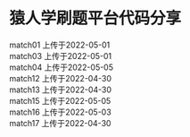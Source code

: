 # 猿人学刷题平台代码分享

match01 上传于2022-05-01  
match03 上传于2022-05-01  
match04 上传于2022-05-05  
match12 上传于2022-04-30  
match13 上传于2022-04-30  
match15 上传于2022-05-05  
match16 上传于2022-05-03  
match17 上传于2022-04-30  
